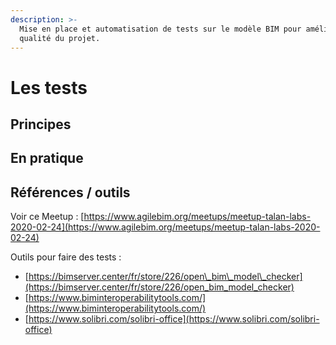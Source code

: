 ```yaml
---
description: >-
  Mise en place et automatisation de tests sur le modèle BIM pour améliorer la
  qualité du projet.
---
```


# Les tests

## Principes

## En pratique

## Références / outils

Voir ce Meetup : [https://www.agilebim.org/meetups/meetup-talan-labs-2020-02-24](https://www.agilebim.org/meetups/meetup-talan-labs-2020-02-24) 

Outils pour faire des tests : 

* [https://bimserver.center/fr/store/226/open\_bim\_model\_checker](https://bimserver.center/fr/store/226/open_bim_model_checker)
* [https://www.biminteroperabilitytools.com/](https://www.biminteroperabilitytools.com/)
* [https://www.solibri.com/solibri-office](https://www.solibri.com/solibri-office)

